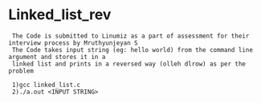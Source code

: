 # Linked_list_rev
     The Code is submitted to Linumiz as a part of assessment for their interview process by Mruthyunjeyan S
     The Code takes input string (eg: hello world) from the command line argument and stores it in a 
     linked list and prints in a reversed way (olleh dlrow) as per the problem
     
     1)gcc linked_list.c
     2)./a.out <INPUT STRING>
